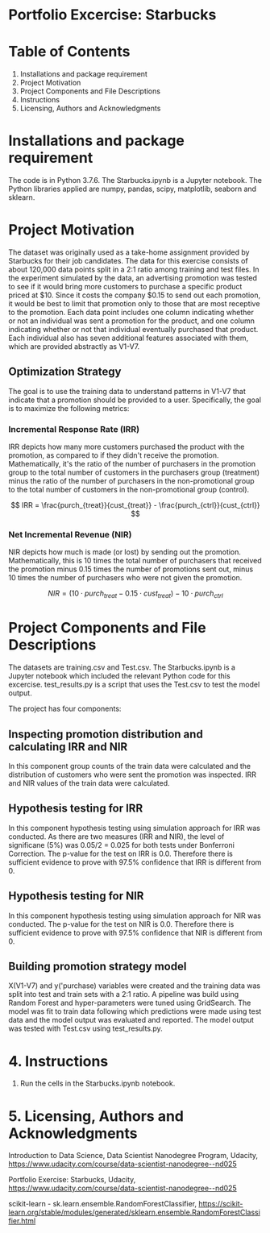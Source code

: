 # Portfolio Excercise: Starbucks

# Table of Contents

1. Installations and package requirement
2. Project Motivation
3. Project Components and File Descriptions
4. Instructions
5. Licensing, Authors and Acknowledgments

# Installations and package requirement

The code is in Python 3.7.6. The Starbucks.ipynb is a Jupyter notebook. The Python libraries applied are numpy, pandas, scipy, matplotlib, seaborn and sklearn. 

# Project Motivation

The dataset was originally used as a take-home assignment provided by Starbucks for their job candidates. The data for this exercise consists of about 120,000 data points split in a 2:1 ratio among training and test files. In the experiment simulated by the data, an advertising promotion was tested to see if it would bring more customers to purchase a specific product priced at $10. Since it costs the company $0.15 to send out each promotion, it would be best to limit that promotion only to those that are most receptive to the promotion. Each data point includes one column indicating whether or not an individual was sent a promotion for the product, and one column indicating whether or not that individual eventually purchased that product. Each individual also has seven additional features associated with them, which are provided abstractly as V1-V7.

## Optimization Strategy

The goal is to use the training data to understand patterns in V1-V7 that indicate that a promotion should be provided to a user. Specifically, the goal is to maximize the following metrics:

### Incremental Response Rate (IRR)

IRR depicts how many more customers purchased the product with the promotion, as compared to if they didn't receive the promotion. Mathematically, it's the ratio of the number of purchasers in the promotion group to the total number of customers in the purchasers group (treatment) minus the ratio of the number of purchasers in the non-promotional group to the total number of customers in the non-promotional group (control).

$$ IRR = \frac{purch_{treat}}{cust_{treat}} - \frac{purch_{ctrl}}{cust_{ctrl}} $$

### Net Incremental Revenue (NIR)

NIR depicts how much is made (or lost) by sending out the promotion. Mathematically, this is 10 times the total number of purchasers that received the promotion minus 0.15 times the number of promotions sent out, minus 10 times the number of purchasers who were not given the promotion.

$$ NIR = (10\cdot purch_{treat} - 0.15 \cdot cust_{treat}) - 10 \cdot purch_{ctrl}$$

# Project Components and File Descriptions

The datasets are training.csv and Test.csv. The Starbucks.ipynb is a Jupyter notebook which included the relevant Python code for this excercise. test_results.py is a script that uses the Test.csv to test the model output. 

The project has four components: 

## Inspecting promotion distribution and calculating IRR and NIR

In this component group counts of the train data were calculated and the distribution of customers who were sent the promotion was inspected. IRR and NIR values of the train data were calculated. 

## Hypothesis testing for IRR 

In this component hypothesis testing using simulation approach for IRR was conducted. As there are two measures (IRR and NIR), the level of significane (5%) was 0.05/2 = 0.025 for both tests under Bonferroni Correction. The p-value for the test on IRR is 0.0. Therefore there is sufficient evidence to prove with 97.5% confidence that IRR is different from 0.

## Hypothesis testing for NIR 

In this component hypothesis testing using simulation approach for NIR was conducted. The p-value for the test on NIR is 0.0. Therefore there is sufficient evidence to prove with 97.5% confidence that NIR is different from 0. 

## Building promotion strategy model 

X(V1-V7) and y('purchase) variables were created and the training data was split into test and train sets with a 2:1 ratio. A pipeline was build using Random Forest and hyper-parameters were tuned using GridSearch. The model was fit to train data following which predictions were made using test data and the model output was evaluated and reported.
The model output was tested with Test.csv using test_results.py. 

# 4. Instructions

1. Run the cells in the Starbucks.ipynb notebook.

# 5. Licensing, Authors and Acknowledgments

Introduction to Data Science, Data Scientist Nanodegree Program, Udacity, https://www.udacity.com/course/data-scientist-nanodegree--nd025

Portfolio Exercise: Starbucks, Udacity, https://www.udacity.com/course/data-scientist-nanodegree--nd025

scikit-learn - sk.learn.ensemble.RandomForestClassifier, https://scikit-learn.org/stable/modules/generated/sklearn.ensemble.RandomForestClassifier.html
